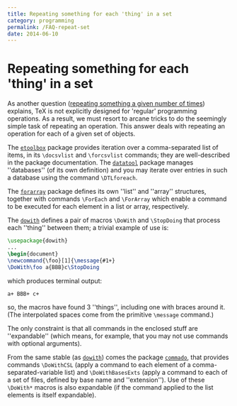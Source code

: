 ```yaml
---
title: Repeating something for each 'thing' in a set
category: programming
permalink: /FAQ-repeat-set
date: 2014-06-10
---
```


# Repeating something for each 'thing' in a set

As another question 
([repeating something a given number of times](/FAQ-repeat-num))
explains, TeX is not explicitly designed for 'regular' programming
operations. As a result, we must resort to arcane tricks to do the
seemingly simple task of repeating an operation.  This answer deals
with repeating an operation for each of a given set of objects.

The [`etoolbox`](https://ctan.org/pkg/etoolbox) package provides iteration over a
comma-separated list of items, in its `\docsvlist` and
`\forcsvlist` commands; they are well-described in the package
documentation.  The [`datatool`](https://ctan.org/pkg/datatool) package manages ''databases''
(of its own definition) and you may iterate over entries in such a
database using the command `\DTLforeach`.

The [`forarray`](https://ctan.org/pkg/forarray) package defines its own ''list'' and ''array''
structures, together with commands `\ForEach` and `\ForArray`
which enable a command to be executed for each element in a list or
array, respectively.

The [`dowith`](https://ctan.org/pkg/dowith) defines a pair of macros `\DoWith` and
`\StopDoing` that process each ''thing'' between them; a trivial
example of use is:
```latex
\usepackage{dowith}
...
\begin{document}
\newcommand{\foo}[1]{\message{#1+}
\DoWith\foo a{BBB}c\StopDoing
```
which produces terminal output:
```latex
a+ BBB+ c+
```
so, the macros have found 3 ''things'', including one with braces
around it.  (The interpolated spaces come from the primitive
`\message` command.)

The only constraint is that all commands in the enclosed stuff are
''expandable'' (which means, for example, that you may not use
commands with optional arguments).

From the same stable (as [`dowith`](https://ctan.org/pkg/dowith)) comes the package
[`commado`](https://ctan.org/pkg/commado), that provides commands `\DoWithCSL` (apply a
command to each element of a comma-separated-variable list) and
`\DoWithBasesExts` (apply a command to each of a set of files,
defined by base name and ''extension'').  Use of these `\DoWith*`
macros is also expandable (if the command applied to the list elements
is itself expandable).

